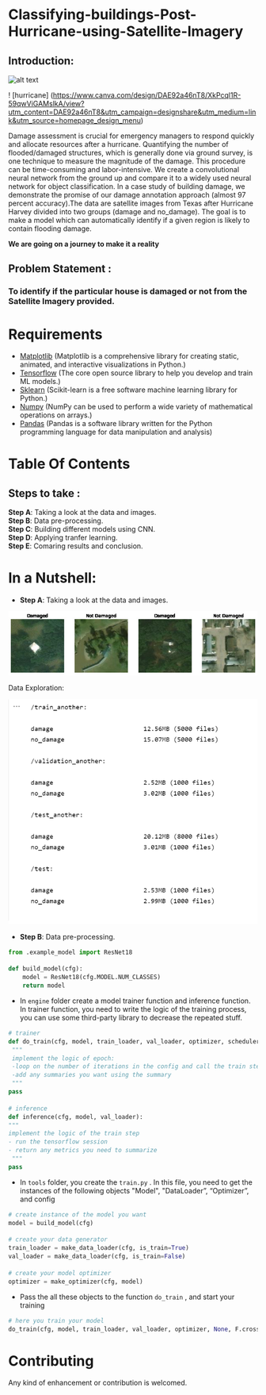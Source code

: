 # Classifying-buildings-Post-Hurricane-using-Satellite-Imagery

## Introduction:
![alt text](https://www.canva.com/design/DAE92a46nT8/XkPcql1R-59qwViGAMslkA/view?utm_content=DAE92a46nT8&utm_campaign=designshare&utm_medium=link&utm_source=homepage_design_menu)

! [hurricane] (https://www.canva.com/design/DAE92a46nT8/XkPcql1R-59qwViGAMslkA/view?utm_content=DAE92a46nT8&utm_campaign=designshare&utm_medium=link&utm_source=homepage_design_menu)

Damage assessment is crucial for emergency managers to respond quickly and allocate resources after a hurricane. Quantifying the number of flooded/damaged structures, which is generally done via ground survey, is one technique to measure the magnitude of the damage. This procedure can be time-consuming and labor-intensive. We create a convolutional neural network from the ground up and compare it to a widely used neural network for object classification. In a case study of building damage, we demonstrate the promise of our damage annotation approach (almost 97 percent accuracy).The data are satellite images from Texas after Hurricane Harvey divided into two groups (damage and no_damage). The goal is to make a model which can automatically identify if a given region is likely to contain flooding damage.

**We are going on a journey to make it a reality**

## Problem Statement :<br>
### To identify if the particular house is damaged or not from the Satellite Imagery provided. <br>


# Requirements
- [Matplotlib](https://matplotlib.org/) (Matplotlib is a comprehensive library for creating static, animated, and interactive visualizations in Python.)
- [Tensorflow](https://www.tensorflow.org/) (The core open source library to help you develop and train ML models.) 
- [Sklearn](https://scikit-learn.org/) (Scikit-learn is a free software machine learning library for Python.)
- [Numpy](https://numpy.org/) (NumPy can be used to perform a wide variety of mathematical operations on arrays.)
- [Pandas](https://pandas.pydata.org/) (Pandas is a software library written for the Python programming language for data manipulation and analysis)

# Table Of Contents
## Steps to take : <br>
<b>Step A</b>: Taking a look at the data and images.<br>
<b>Step B</b>: Data pre-processing.<br>
<b>Step C</b>: Building different models using CNN.<br>
<b>Step D</b>: Applying tranfer learning.<br>
<b>Step E</b>: Comaring results and conclusion.<br>

# In a Nutshell:
- <b>Step A</b>: Taking a look at the data and images.<br>

![Damaged and undamaged houses post hurricane](assets_for_github/output.jpeg) 

Data Exploration: 

![Damaged and undamaged houses post hurricane](assets_for_github/data.png) 

- <b>Step B</b>: Data pre-processing.<br>



```python
from .example_model import ResNet18

def build_model(cfg):
    model = ResNet18(cfg.MODEL.NUM_CLASSES)
    return model
``` 

   
- In `engine`  folder create a model trainer function and inference function. In trainer function, you need to write the logic of the training process, you can use some third-party library to decrease the repeated stuff.

```python
# trainer
def do_train(cfg, model, train_loader, val_loader, optimizer, scheduler, loss_fn):
 """
 implement the logic of epoch:
 -loop on the number of iterations in the config and call the train step
 -add any summaries you want using the summary
 """
pass

# inference
def inference(cfg, model, val_loader):
"""
implement the logic of the train step
- run the tensorflow session
- return any metrics you need to summarize
 """
pass
```

- In `tools`  folder, you create the `train.py` .  In this file, you need to get the instances of the following objects "Model",  "DataLoader”, “Optimizer”, and config
```python
# create instance of the model you want
model = build_model(cfg)

# create your data generator
train_loader = make_data_loader(cfg, is_train=True)
val_loader = make_data_loader(cfg, is_train=False)

# create your model optimizer
optimizer = make_optimizer(cfg, model)
```

- Pass the all these objects to the function `do_train` , and start your training
```python
# here you train your model
do_train(cfg, model, train_loader, val_loader, optimizer, None, F.cross_entropy)
```






# Contributing
Any kind of enhancement or contribution is welcomed.






